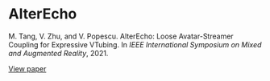 # AlterEcho

M. Tang, V. Zhu, and V. Popescu. AlterEcho: Loose Avatar-Streamer Coupling for Expressive VTubing. In _IEEE International
Symposium on Mixed and Augmented Reality_, 2021.

[View paper](https://github.com/TigerHix/AlterEcho/blob/main/Paper.pdf)
